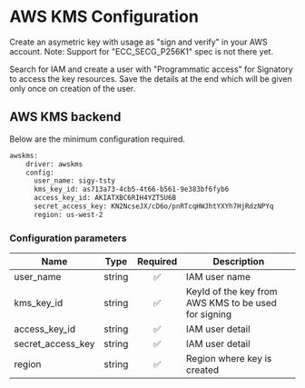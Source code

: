 # AWS KMS Configuration

Create an asymetric key with usage as "sign and verify" in your AWS account. 
Note: Support for "ECC_SECG_P256K1" spec is not there yet.

Search for IAM and create a user with "Programmatic access" for Signatory to access the key resources. Save the details at the end which will be given only once on creation of the user.

## AWS KMS backend

Below are the minimum configuration required.

```sh
awskms:
    driver: awskms
    config:
      user_name: sigy-tsty
      kms_key_id: as713a73-4cb5-4t66-b561-9e383bf6fyb6
      access_key_id: AKIATXBC6RIH4YZT5U6B
      secret_access_key: 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
      region: us-west-2
```

### Configuration parameters

Name | Type | Required | Description
-----|------|:--------:|------------
user_name | string |✅| IAM user name
kms_key_id | string |✅| KeyId of the key from AWS KMS to be used for signing
access_key_id | string | ✅ | IAM user detail
secret_access_key | string | ✅ | IAM user detail
region | string | ✅ | Region where key is created
